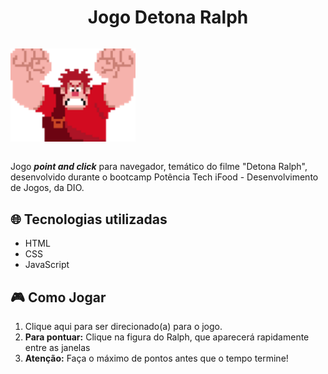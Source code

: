 <h1 align="center">Jogo Detona Ralph</h1>
<div style="display: flex;">
   <p align="center">
      <img src="src/assets/images/ralph.png" width="200"/>
   </p>
</div>
<p>Jogo <strong><i>point and click</i></strong> para navegador, temático do filme "Detona Ralph", desenvolvido durante o bootcamp Potência Tech iFood - Desenvolvimento de Jogos, da DIO.</p>

## 🌐 Tecnologias utilizadas

- HTML
- CSS
- JavaScript

## 🎮 Como Jogar
1. Clique aqui para ser direcionado(a) para o jogo.
2. **Para pontuar:** Clique na figura do Ralph, que aparecerá rapidamente entre as janelas
3. **Atenção:** Faça o máximo de pontos antes que o tempo termine!
